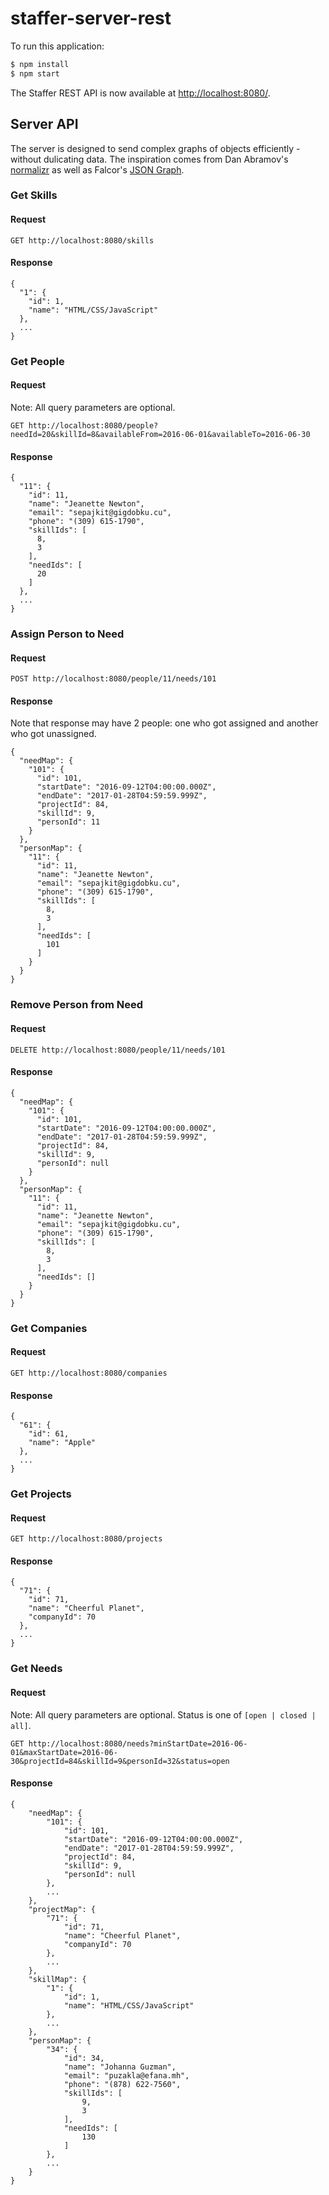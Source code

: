 # staffer-server-rest

To run this application:

```bash
$ npm install
$ npm start
```

The Staffer REST API is now available at [http://localhost:8080/](http://localhost:8080/).

## Server API

The server is designed to send complex graphs of objects efficiently - without dulicating data. The inspiration comes from Dan Abramov's [normalizr](https://github.com/paularmstrong/normalizr) as well as Falcor's [JSON Graph](http://netflix.github.io/falcor/documentation/jsongraph.html).

### Get Skills

#### Request
```
GET http://localhost:8080/skills
```

#### Response
```
{
  "1": {
    "id": 1,
    "name": "HTML/CSS/JavaScript"
  },
  ...
}
```

### Get People

#### Request
Note: All query parameters are optional.

```
GET http://localhost:8080/people?needId=20&skillId=8&availableFrom=2016-06-01&availableTo=2016-06-30

```

#### Response
```
{
  "11": {
    "id": 11,
    "name": "Jeanette Newton",
    "email": "sepajkit@gigdobku.cu",
    "phone": "(309) 615-1790",
    "skillIds": [
      8,
      3
    ],
    "needIds": [
      20
    ]
  },
  ...
}
```

### Assign Person to Need

#### Request
```
POST http://localhost:8080/people/11/needs/101

```

#### Response
Note that response may have 2 people: one who got assigned and another who got unassigned.

```
{
  "needMap": {
    "101": {
      "id": 101,
      "startDate": "2016-09-12T04:00:00.000Z",
      "endDate": "2017-01-28T04:59:59.999Z",
      "projectId": 84,
      "skillId": 9,
      "personId": 11
    }
  },
  "personMap": {
    "11": {
      "id": 11,
      "name": "Jeanette Newton",
      "email": "sepajkit@gigdobku.cu",
      "phone": "(309) 615-1790",
      "skillIds": [
        8,
        3
      ],
      "needIds": [
        101
      ]
    }
  }
}
```

### Remove Person from Need

#### Request
```
DELETE http://localhost:8080/people/11/needs/101

```

#### Response
```
{
  "needMap": {
    "101": {
      "id": 101,
      "startDate": "2016-09-12T04:00:00.000Z",
      "endDate": "2017-01-28T04:59:59.999Z",
      "projectId": 84,
      "skillId": 9,
      "personId": null
    }
  },
  "personMap": {
    "11": {
      "id": 11,
      "name": "Jeanette Newton",
      "email": "sepajkit@gigdobku.cu",
      "phone": "(309) 615-1790",
      "skillIds": [
        8,
        3
      ],
      "needIds": []
    }
  }
}
```

### Get Companies

#### Request
```
GET http://localhost:8080/companies
```

#### Response
```
{
  "61": {
    "id": 61,
    "name": "Apple"
  },
  ...
}
```

### Get Projects

#### Request
```
GET http://localhost:8080/projects
```

#### Response
```
{
  "71": {
    "id": 71,
    "name": "Cheerful Planet",
    "companyId": 70
  },
  ...
}
```

### Get Needs

#### Request
Note: All query parameters are optional. Status is one of `[open | closed | all]`.

```
GET http://localhost:8080/needs?minStartDate=2016-06-01&maxStartDate=2016-06-30&projectId=84&skillId=9&personId=32&status=open

```

#### Response
```
{
    "needMap": {
        "101": {
            "id": 101,
            "startDate": "2016-09-12T04:00:00.000Z",
            "endDate": "2017-01-28T04:59:59.999Z",
            "projectId": 84,
            "skillId": 9,
            "personId": null
        },
        ...
    },
    "projectMap": {
        "71": {
            "id": 71,
            "name": "Cheerful Planet",
            "companyId": 70
        },
        ...
    },
    "skillMap": {
        "1": {
            "id": 1,
            "name": "HTML/CSS/JavaScript"
        },
        ...
    },
    "personMap": {
        "34": {
            "id": 34,
            "name": "Johanna Guzman",
            "email": "puzakla@efana.mh",
            "phone": "(878) 622-7560",
            "skillIds": [
                9,
                3
            ],
            "needIds": [
                130
            ]
        },
        ...
    }
}
```
